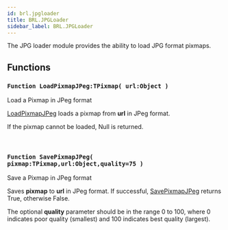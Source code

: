 ```yaml
---
id: brl.jpgloader
title: BRL.JPGLoader
sidebar_label: BRL.JPGLoader
---
```




The JPG loader module provides the ability to load JPG format pixmaps.


## Functions

### `Function LoadPixmapJPeg:TPixmap( url:Object )`

Load a Pixmap in JPeg format


[LoadPixmapJPeg](../../brl/brl.jpgloader/#function-loadpixmapjpegtpixmap-urlobject-) loads a pixmap from <b>url</b> in JPeg format.

If the pixmap cannot be loaded, Null is returned.


<br/>

### `Function SavePixmapJPeg( pixmap:TPixmap,url:Object,quality=75 )`

Save a Pixmap in JPeg format


Saves <b>pixmap</b> to <b>url</b> in JPeg format. If successful, [SavePixmapJPeg](../../brl/brl.jpgloader/#function-savepixmapjpeg-pixmaptpixmapurlobjectquality75-) returns
True, otherwise False.

The optional <b>quality</b> parameter should be in the range 0 to 100, where
0 indicates poor quality (smallest) and 100 indicates best quality (largest).


<br/>

